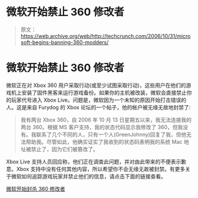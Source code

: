 # 微软开始禁止 360 修改者

> 原文：<https://web.archive.org/web/http://techcrunch.com/2006/10/31/microsoft-begins-banning-360-modders/>

# 微软开始禁止 360 修改者

微软正在对 Xbox 360 用户采取行动(或至少试图采取行动)，这些用户在他们的游戏机上安装了固件黑客来运行游戏备份。如果你的主机被改装，微软会直接禁止你的玩家代号进入 Xbox Live。问题是，微软因为一个未知的原因开始打击错误的人。这是来自 Furydog 的 Xbox 论坛的一个帖子，他的帐户被无缘无故地封禁了:

> 我有两台 Xbox 360，自 2006 年 10 月 13 日星期五以来，我无法连接我的两台 360。根据 MS 客户支持，我的状态代码显示我修改了 360，但我没有。我联系了几个不同的人，只有一个人(GreenJohnny)回复了我，但他无法帮助我。尽管如此，他确实证实了我收到的状态码表明我的系统 Mac 地址被禁止了，因为它们被篡改了。

Xbox Live 支持人员回应称，他们正在调查此问题，并对由此带来的不便表示歉意。Xbox 支持中没有任何其他内容，所以希望你不会无缘无故被封禁。有更多关于微软如何追踪游戏玩家并禁止他们的信息，请点击下面的链接查看。

[微软开始封杀 360 修改者](https://web.archive.org/web/20201129024621/http://www.xboxic.com/news/1880)